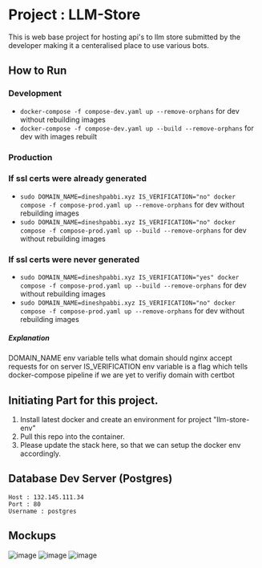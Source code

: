 # Project : LLM-Store
This is web base project for hosting api's to llm store submitted by the developer making it a centeralised place to use various bots.

## How to Run
### Development
- `docker-compose -f compose-dev.yaml up --remove-orphans` for dev without rebuilding images
- `docker-compose -f compose-dev.yaml up --build --remove-orphans` for dev with images rebuilt

### Production
### If ssl certs were already generated
- `sudo DOMAIN_NAME=dineshpabbi.xyz IS_VERIFICATION="no" docker compose -f compose-prod.yaml up --remove-orphans` for dev without rebuilding images
- `sudo DOMAIN_NAME=dineshpabbi.xyz IS_VERIFICATION="no" docker compose -f compose-prod.yaml up --build --remove-orphans` for dev without rebuilding images

### If ssl certs were never generated
- `sudo DOMAIN_NAME=dineshpabbi.xyz IS_VERIFICATION="yes" docker compose -f compose-prod.yaml up --build --remove-orphans` for dev without rebuilding images
- `sudo DOMAIN_NAME=dineshpabbi.xyz IS_VERIFICATION="no" docker compose -f compose-prod.yaml up --remove-orphans` for dev without rebuilding images

##### Explanation 
DOMAIN_NAME env variable tells what domain should nginx accept requests for on server
IS_VERIFICATION env variable is a flag which tells docker-compose pipeline if we are yet to verifiy domain with certbot

## Initiating Part for this project.
1. Install latest docker and create an environment for project "llm-store-env"
2. Pull this repo into the container.
3. Please update the stack here, so that we can setup the docker env accordingly.

## Database Dev Server (Postgres)
```
Host : 132.145.111.34
Port : 80
Username : postgres
```

## Mockups
![image](https://github.com/dineshpabbi10/llm-store/assets/4069680/33f5c759-32ab-4744-88ed-058bb89cbeb0)
![image](https://github.com/dineshpabbi10/llm-store/assets/4069680/99f79acb-da17-4b3e-9704-fa7dbc1079e8)
![image](https://github.com/dineshpabbi10/llm-store/assets/4069680/7accee38-169c-4bd9-9357-e26a8ec63066)


